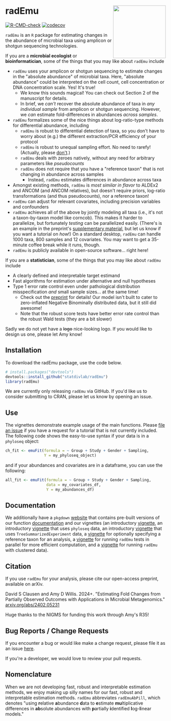 # radEmu <img src="man/figures/logo.png" align="right" width="165px"/>

<!-- badges: start -->
[![R-CMD-check](https://github.com/statdivlab/radEmu/workflows/R-CMD-check/badge.svg)](https://github.com/statdivlab/radEmu/actions)
[![codecov](https://codecov.io/github/statdivlab/radEmu/coverage.svg?branch=main)](https://app.codecov.io/github/statdivlab/radEmu)
<!-- badges: end -->

`radEmu` is an `R` package for estimating changes in the abundance of microbial taxa using amplicon or shotgun sequencing technologies. 

If you are a **microbial ecologist** or **bioinformatician**, some of the things that you may like about `radEmu` include

- `radEmu` uses your amplicon or shotgun sequencing to estimate changes in the "absolute abundance" of microbial taxa. Here, "absolute abundance" could be interpreted on the cell count, cell concentration or DNA concentration scale. Yes! It's true! 
    - We know this sounds magical! You can check out Section 2 of the manuscript for details. 
    - In brief, we *can't* recover the absolute abundance of taxa in *any individual sample* from amplicon or shotgun sequencing. However, we *can* estimate fold-differences in abundances *across samples*. 
- `radEmu` formalizes some of the nice things about log-ratio-type methods for differential abundance, including
    - `radEmu` is robust to differential detection of taxa, so you don't have to worry about (e.g.) the different extraction/PCR efficiency of your protocol
    - `radEmu` is robust to unequal sampling effort. No need to rarefy! (Actually, please [don't](https://www.frontiersin.org/journals/microbiology/articles/10.3389/fmicb.2019.02407/full).)
    - `radEmu` deals with zeroes natively, without any need for arbitrary parameters like *pseudocounts*
    - `radEmu` does not require that you have a "reference taxon" that is not changing in abundance across samples
        - Instead, `radEmu` estimates differences in abundance across taxa 
- Amongst existing methods, `radEmu` is *most similar in flavor* to ALDEx2 and ANCOM (and ANCOM relatives), but doesn't require priors, log-ratio transformations (and thus pseudocounts), nor a reference taxon! 
- `radEmu` can adjust for relevant covariates, including precision variables and confounders
- `radEmu` achieves all of the above by jointly modeling all taxa (i.e., it's not a taxon-by-taxon model like corncob). This makes it harder to parallelize, but fortunately *testing* can be parallelized easily. (There's is an example in the preprint's [supplementary material](https://github.com/statdivlab/radEmu_supplementary), but let us know if you want a tutorial on *how*!) On a standard desktop, `radEmu` can handle 1000 taxa, 800 samples and 12 covariates. You may want to get a 35-minute coffee break while it runs, though. 
- `radEmu` is publicly available in open-source software... right here!

If you are a **statistician**, some of the things that you may like about `radEmu` include

- A clearly defined and interpretable target estimand
- Fast algorithms for estimation under alternative and null hypotheses
- Type 1 error rate control even under pathological distribution misspecification *and* small sample sizes... at the same time!
    - Check out the [preprint](https://arxiv.org/abs/2402.05231) for details! Our model isn't built to cater to zero-inflated Negative Binominally distributed data, but it still did awesome!
    - Note that the robust score tests have better error rate control than the robust Wald tests (they are a bit slower)

Sadly we do not yet have a ~~logo~~ nice-looking logo. If you would like to design us one, please let Amy know! 

## Installation

To download the radEmu package, use the code below.

``` r
# install.packages("devtools")
devtools::install_github("statdivlab/radEmu")
library(radEmu)
```

We are currently only releasing `radEmu` via GitHub. If you'd like us to consider submitting to CRAN, please let us know by opening an issue.

## Use

The vignettes demonstrate example usage of the main functions. Please [file an issue](https://github.com/statdivlab/radEmu/issues) if you have a request for a tutorial that is not currently included. The following code shows the easy-to-use syntax if your data is in a `phyloseq` object: 

``` r
ch_fit <- emuFit(formula = ~ Group + Study + Gender + Sampling, 
                 Y = my_phyloseq_object) 
```

and if your abundances and covariates are in a dataframe, you can use the following:

```r
all_fit <- emuFit(formula = ~ Group + Study + Gender + Sampling,
                  data = my_covariates_df, 
                  Y = my_abundances_df)
```
## Documentation 

We additionally have a `pkgdown` [website](https://statdivlab.github.io/radEmu/) that contains pre-built versions of our function [documentation](https://statdivlab.github.io/radEmu/reference/index.html) and our vignettes (an introductory [vignette](https://statdivlab.github.io/radEmu/articles/intro_radEmu.html), an introductory [vignette](https://statdivlab.github.io/radEmu/articles/intro_radEmu_with_phyloseq.html) that uses `phyloseq` data, an introductory [vignette](https://statdivlab.github.io/radEmu/articles/intro_radEmu_with_tse.html) that uses `TreeSummarizedExperiment` data, a [vignette](https://statdivlab.github.io/radEmu/articles/radEmu_with_reference_taxon.html) for optionally specifying a reference taxon for an analysis, a [vignette](https://statdivlab.github.io/radEmu/articles/parallel_radEmu.html) for running `radEmu` tests in parallel for more efficient computation, and a [vignette](https://statdivlab.github.io/radEmu/articles/radEmu_clustered_data.html) for running `radEmu` with clustered data). 

## Citation

If you use `radEmu` for your analysis, please cite our open-access preprint, available on arXiv. 

David S Clausen and Amy D Willis. 2024+. "Estimating Fold Changes from Partially Observed Outcomes with Applications in Microbial Metagenomics." [arxiv.org/abs/2402.05231](https://arxiv.org/abs/2402.05231)

Huge thanks to the NIGMS for funding this work through Amy's R35! 

## Bug Reports / Change Requests

If you encounter a bug or would like make a change request, please file it as an issue [here](https://github.com/statdivlab/radEmu/issues).

If you're a developer, we would love to review your pull requests. 

## Nomenclature

When we are not developing fast, robust and interpretable estimation methods, we enjoy making up silly names for our fast, robust and interpretable estimation methods. `radEmu` abbreviates `radEmuAbPill`, which denotes "using **r**elative **a**bundance **d**ata to **e**stimate **mu**ltiplicative differences in **ab**solute abundances with **p**artially **i**dentified **l**og-**l**inear models."